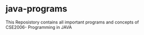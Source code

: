 # java-programs
This Reposistory contains all important programs and concepts of CSE2006- Programming in JAVA
